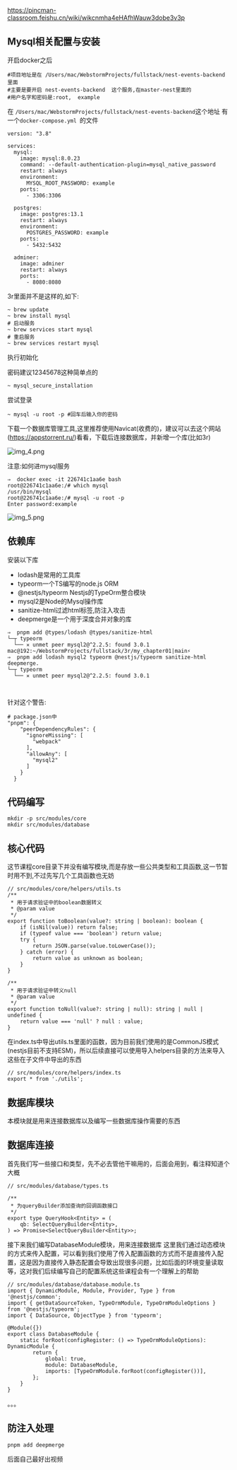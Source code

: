 https://pincman-classroom.feishu.cn/wiki/wikcnmha4eHAfhWauw3dobe3v3p

## Mysql相关配置与安装

开启docker之后

```shell
#项目地址是在 /Users/mac/WebstormProjects/fullstack/nest-events-backend  里面
#主要是要开启 nest-events-backend  这个服务,在master-nest里面的
#用户名字和密码是:root,  example

```
在  `/Users/mac/WebstormProjects/fullstack/nest-events-backend`这个地址
有一个`docker-compose.yml `的文件

```shell
version: "3.8"

services:
  mysql:
    image: mysql:8.0.23
    command: --default-authentication-plugin=mysql_native_password
    restart: always
    environment:
      MYSQL_ROOT_PASSWORD: example
    ports:
      - 3306:3306

  postgres:
    image: postgres:13.1
    restart: always
    environment:
      POSTGRES_PASSWORD: example
    ports:
      - 5432:5432

  adminer:
    image: adminer
    restart: always
    ports:
      - 8080:8080

```

3r里面并不是这样的,如下:

```shell
~ brew update
~ brew install mysql
# 启动服务
~ brew services start mysql
# 重启服务
~ brew services restart mysql
```
执行初始化

密码建议12345678这种简单点的

```shell
~ mysql_secure_installation
```
尝试登录

```shell
~ mysql -u root -p #回车后输入你的密码
```

下载一个数据库管理工具,这里推荐使用Navicat(收费的)，建议可以去这个网站(https://appstorrent.ru/)看看，下载后连接数据库，并新增一个库(比如3r)

![img_4.png](img_4.png)

注意:如何进mysql服务

```shell
⇒  docker exec -it 226741c1aa6e bash
root@226741c1aa6e:/# which mysql
/usr/bin/mysql
root@226741c1aa6e:/# mysql -u root -p
Enter password:example
```
![img_5.png](img_5.png)



## 依赖库

安装以下库
- lodash是常用的工具库
- typeorm一个TS编写的node.js ORM
- @nestjs/typeorm Nestjs的TypeOrm整合模块
- mysql2是Node的Mysql操作库
- sanitize-html过滤html标签,防注入攻击
- deepmerge是一个用于深度合并对象的库

```shell
⇒  pnpm add @types/lodash @types/sanitize-html
└─┬ typeorm
  └── ✕ unmet peer mysql2@^2.2.5: found 3.0.1
mac@192:~/WebstormProjects/fullstack/3r/my_chapter01|main⚡
⇒  pnpm add lodash mysql2 typeorm @nestjs/typeorm sanitize-html deepmerge.
└─┬ typeorm
  └── ✕ unmet peer mysql2@^2.2.5: found 3.0.1
  
 
```

针对这个警告:

```shell
# package.json中
"pnpm": {
    "peerDependencyRules": {
      "ignoreMissing": [
        "webpack"
      ],
      "allowAny": [
        "mysql2"
      ]
    }
  }
```


## 代码编写

```shell
mkdir -p src/modules/core
mkdir src/modules/database

```

## 核心代码

这节课程core目录下并没有编写模块,而是存放一些公共类型和工具函数,这一节暂时用不到,不过先写几个工具函数也无妨

```shell
// src/modules/core/helpers/utils.ts
/**
 * 用于请求验证中的boolean数据转义
 * @param value
 */
export function toBoolean(value?: string | boolean): boolean {
    if (isNil(value)) return false;
    if (typeof value === 'boolean') return value;
    try {
        return JSON.parse(value.toLowerCase());
    } catch (error) {
        return value as unknown as boolean;
    }
}

/**
 * 用于请求验证中转义null
 * @param value
 */
export function toNull(value?: string | null): string | null | undefined {
    return value === 'null' ? null : value;
}
```
在index.ts中导出utils.ts里面的函数，因为目前我们使用的是CommonJS模式(nestjs目前不支持ESM)，所以后续直接可以使用导入helpers目录的方法来导入这些在子文件中导出的东西

```shell
// src/modules/core/helpers/index.ts
export * from './utils';
```

## 数据库模块
本模块就是用来连接数据库以及编写一些数据库操作需要的东西

## 数据库连接

首先我们写一些接口和类型，先不必去管他干嘛用的，后面会用到，看注释知道个大概

```shell
// src/modules/database/types.ts

/**
 * 为queryBuilder添加查询的回调函数接口
 */
export type QueryHook<Entity> = (
    qb: SelectQueryBuilder<Entity>,
) => Promise<SelectQueryBuilder<Entity>>;
```


接下来我们编写DatabaseModule模块，用来连接数据库
这里我们通过动态模块的方式来传入配置，可以看到我们使用了传入配置函数的方式而不是直接传入配置，这是因为直接传入静态配置会导致出现很多问题，比如后面的环境变量读取等，这对我们后续编写自己的配置系统这些课程会有一个理解上的帮助


```shell
// src/modules/database/database.module.ts
import { DynamicModule, Module, Provider, Type } from '@nestjs/common';
import { getDataSourceToken, TypeOrmModule, TypeOrmModuleOptions } from '@nestjs/typeorm';
import { DataSource, ObjectType } from 'typeorm';

@Module({})
export class DatabaseModule {
    static forRoot(configRegister: () => TypeOrmModuleOptions): DynamicModule {
        return {
            global: true,
            module: DatabaseModule,
            imports: [TypeOrmModule.forRoot(configRegister())],
        };
    }
}
```








。。。

## 防注入处理

```shell
pnpm add deepmerge
```

后面自己最好出视频















